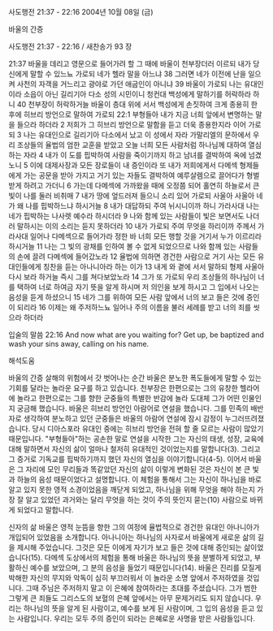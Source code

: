 사도행전 21:37 - 22:16 
2004년 10월 08일 (금)

바울의 간증



사도행전 21:37 - 22:16 / 새찬송가 93 장


21:37 바울을 데리고 영문으로 들어가려 할 그 때에 바울이 천부장더러 이르되 내가 당신에게 말할 수 있느뇨 가로되 네가 헬라 말을 아느냐 38 그러면 네가 이전에 난을 일으켜 사천의 자객을 거느리고 광야로 가던 애굽인이 아니냐 39 바울이 가로되 나는 유대인이라 소읍이 아닌 길리기아 다소 성의 시민이니 청컨대 백성에게 말하기를 허락하라 하니 40 천부장이 허락하거늘 바울이 층대 위에 서서 백성에게 손짓하여 크게 종용히 한 후에 히브리 방언으로 말하여 가로되 22:1 부형들아 내가 지금 너희 앞에서 변명하는 말을 들으라 하더라 2 저희가 그 히브리 방언으로 말함을 듣고 더욱 종용한지라 이어 가로되 3 나는 유대인으로 길리기아 다소에서 났고 이 성에서 자라 가말리엘의 문하에서 우리 조상들의 율법의 엄한 교훈을 받았고 오늘 너희 모든 사람처럼 하나님께 대하여 열심하는 자라 4 내가 이 도를 핍박하여 사람을 죽이기까지 하고 남녀를 결박하여 옥에 넘겼노니 5 이에 대제사장과 모든 장로들이 내 증인이라 또 내가 저희에게서 다메섹 형제들에게 가는 공문을 받아 가지고 거기 있는 자들도 결박하여 예루살렘으로 끌어다가 형벌받게 하려고 가더니 6 가는데 다메섹에 가까왔을 때에 오정쯤 되어 홀연히 하늘로서 큰 빛이 나를 둘러 비취매 7 내가 땅에 엎드러져 들으니 소리 있어 가로되 사울아 사울아 네가 왜 나를 핍박하느냐 하시거늘 8 내가 대답하되 주여 뉘시니이까 하니 가라사대 나는 네가 핍박하는 나사렛 예수라 하시더라 9 나와 함께 있는 사람들이 빛은 보면서도 나더러 말하시는 이의 소리는 듣지 못하더라 10 내가 가로되 주여 무엇을 하리이까 주께서 가라사대 일어나 다메섹으로 들어가라 정한 바 너희 모든 행할 것을 거기서 누가 이르리라 하시거늘 11 나는 그 빛의 광채를 인하여 볼 수 없게 되었으므로 나와 함께 있는 사람들의 손에 끌려 다메섹에 들어갔노라 12 율법에 의하면 경건한 사람으로 거기 사는 모든 유대인들에게 칭찬을 듣는 아나니아라 하는 이가 13 내게 와 곁에 서서 말하되 형제 사울아 다시 보라 하거늘 즉시 그를 쳐다보았노라 14 그가 또 가로되 우리 조상들의 하나님이 너를 택하여 너로 하여금 자기 뜻을 알게 하시며 저 의인을 보게 하시고 그 입에서 나오는 음성을 듣게 하셨으니 15 네가 그를 위하여 모든 사람 앞에서 너의 보고 들은 것에 증인이 되리라 16 이제는 왜 주저하느뇨 일어나 주의 이름을 불러 세례를 받고 너의 죄를 씻으라 하더라

입술의 말씀
22:16 And now what are you waiting for? Get up, be baptized and wash your sins away, calling on his name.

해석도움





바울의 간증
살해의 위험에서 갓 벗어나는 순간 바울은 분노한 폭도들에게 말할 수 있는 기회를 달라는 놀라운 요구를 하고 있습니다. 천부장은 한편으로는 그의 유창한 헬라어에 놀라고 한편으로는 그를 향한 군중들의 특별한 반감에 놀라 도대체 그가 어떤 인물인지 궁금해 했습니다. 바울은 히브리 방언인 아람어로 연설을 했습니다. 그를 민족의 배반자로 생각하여 분노하고 있던 군중들은 바울의 아람어 연설에 잠시 감정이 누그러뜨려졌습니다. 당시 디아스포라 유대인 중에는 히브리 방언을 전혀 할 줄 모르는 사람이 많았기 때문입니다. "부형들아"하는 공손한 말로 연설을 시작한 그는 자신의 태생, 성장, 교육에 대해 말하면서 자신의 삶이 얼마나 철저히 유대적인 것이었는지를 말합니다(3). 그리고 그 증거로 기독교를 핍박하기까지 했던 자신의 열심을 이야기합니다(4-5). 이어서 바울은 그 자리에 모인 무리들과 똑같았던 자신의 삶이 이렇게 변화된 것은 자신이 본 큰 빛과 하늘의 음성 때문이었다고 설명합니다. 이 체험을 통해서 그는 자신이 하나님을 바로 알고 있지 못한 영적 소경이었음을 깨닫게 되었고, 하나님을 위해 무엇을 해야 하는지 가장 잘 알고 있었던 과거와는 달리 무엇을 하는 것이 주의 뜻인지 묻는(10) 사람으로 바뀌게 되었다고 말합니다. 

신자의 삶
바울은 영적 눈뜸을 향한 그의 여정에 율법적으로 경건한 유대인 아나니아가 개입되어 있었음을 소개합니다. 아나니아는 하나님의 사자로서 바울에게 새로운 삶의 길을 제시해 주었습니다. 그것은 모든 이에게 자기가 보고 들은 것에 대해 증인되는 삶이었습니다(15). 다메섹 도상에서의 체험을 통해 바울은 하나님의 뜻을 분별하게 되었고, 부활하신 예수를 보았으며, 그 분의 음성을 들었기 때문입니다(14). 바울은 진리를 모질게 박해한 자신의 무지와 악독이 심히 부끄러워서 이 놀라운 소명 앞에서 주저하였을 것입니다. 그때 주님은 주저하지 말고 이 은혜에 참여하라는 초대를 주셨습니다. 그가 범한 그렇게 큰 죄들도 그리스도의 보혈의 은혜 앞에서는 아무 문제거리도 되지 않습니다. 우리는 하나님의 뜻을 알게 된 사람이고, 예수를 보게 된 사람이며, 그 입의 음성을 듣고 있는 사람입니다. 우리는 모두 주의 증인이 되라는 은혜로운 사명을 받은 사람들입니다.